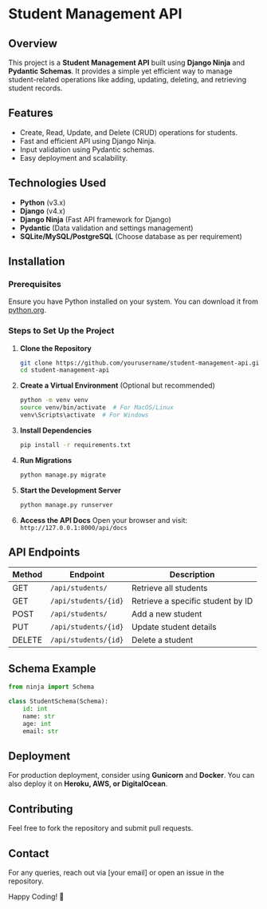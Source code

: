 # Student Management API

## Overview
This project is a **Student Management API** built using **Django Ninja** and **Pydantic Schemas**. It provides a simple yet efficient way to manage student-related operations like adding, updating, deleting, and retrieving student records.

## Features
- Create, Read, Update, and Delete (CRUD) operations for students.
- Fast and efficient API using Django Ninja.
- Input validation using Pydantic schemas.
- Easy deployment and scalability.

## Technologies Used
- **Python** (v3.x)
- **Django** (v4.x)
- **Django Ninja** (Fast API framework for Django)
- **Pydantic** (Data validation and settings management)
- **SQLite/MySQL/PostgreSQL** (Choose database as per requirement)

## Installation

### Prerequisites
Ensure you have Python installed on your system. You can download it from [python.org](https://www.python.org/).

### Steps to Set Up the Project

1. **Clone the Repository**
   ```sh
   git clone https://github.com/yourusername/student-management-api.git
   cd student-management-api
   ```

2. **Create a Virtual Environment** (Optional but recommended)
   ```sh
   python -m venv venv
   source venv/bin/activate  # For MacOS/Linux
   venv\Scripts\activate  # For Windows
   ```

3. **Install Dependencies**
   ```sh
   pip install -r requirements.txt
   ```

4. **Run Migrations**
   ```sh
   python manage.py migrate
   ```

5. **Start the Development Server**
   ```sh
   python manage.py runserver
   ```

6. **Access the API Docs**
   Open your browser and visit: `http://127.0.0.1:8000/api/docs`

## API Endpoints

| Method | Endpoint | Description |
|--------|----------|--------------|
| GET | `/api/students/` | Retrieve all students |
| GET | `/api/students/{id}` | Retrieve a specific student by ID |
| POST | `/api/students/` | Add a new student |
| PUT | `/api/students/{id}` | Update student details |
| DELETE | `/api/students/{id}` | Delete a student |

## Schema Example
```python
from ninja import Schema

class StudentSchema(Schema):
    id: int
    name: str
    age: int
    email: str
```

## Deployment
For production deployment, consider using **Gunicorn** and **Docker**. You can also deploy it on **Heroku, AWS, or DigitalOcean**.


## Contributing
Feel free to fork the repository and submit pull requests.

## Contact
For any queries, reach out via [your email] or open an issue in the repository.

Happy Coding! 🚀

